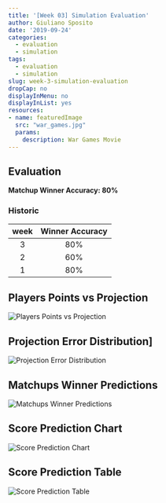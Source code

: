 ```yaml
---
title: '[Week 03] Simulation Evaluation'
author: Giuliano Sposito
date: '2019-09-24'
categories:
  - evaluation
  - simulation
tags:
  - evaluation
  - simulation
slug: week-3-simulation-evaluation
dropCap: no
displayInMenu: no
displayInList: yes
resources:
- name: featuredImage
  src: "war_games.jpg"
  params:
    description: War Games Movie
---
```


## Evaluation 

**Matchup Winner Accuracy: 80%**

### Historic

| week | Winner Accuracy |
|:----:|:---------------:|
| 3    |       80%       |
| 2    |       60%       |
| 1    |       80%       |


## Players Points vs Projection

![Players Points vs Projection](/img/week3_players_proj_points.png)

## Projection Error Distribution]

![Projection Error Distribution](/img/week3_projection_errors.png)

## Matchups Winner Predictions

![Matchups Winner Predictions](/img/predictions_eval_week3.jpg)

## Score Prediction Chart

![Score Prediction Chart](/img/points_vs_prediction_w3_chart.jpg)

## Score Prediction Table

![Score Prediction Table](/img/points_vs_prediction_w3_table.jpg)

